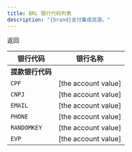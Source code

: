 ```yaml
---
title: BRL 银行代码列表
description: "{brand}支付集成资源。"
---
```


<x-button href="{{ url()->previous() }}">返回</x-button>

| 银行代码               | 银行名称            |
| ---------------------- | ------------------- |
| **提款银行代码** |
| `CPF`                  | [the account value] |
| `CNPJ`                 | [the account value] |
| `EMAIL`                | [the account value] |
| `PHONE`                | [the account value] |
| `RANDOMKEY`            | [the account value] |
| `EVP`                  | [the account value] |
